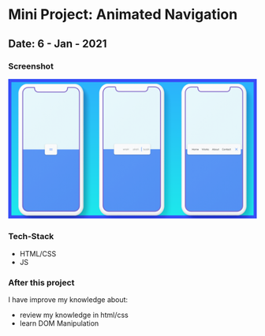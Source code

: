 # Mini Project: Animated Navigation

## Date: 6 - Jan - 2021

### Screenshot

<img src="./template-project-img.png" alt="screenshot"/>

### Tech-Stack

- HTML/CSS
- JS

### After this project

I have improve my knowledge about:

- review my knowledge in html/css
- learn DOM Manipulation
